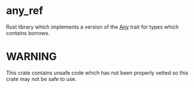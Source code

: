 # any_ref

Rust library which implements a version of the [Any][] trait for types which contains borrows.

# WARNING
This crate contains unsafe code which has not been properly vetted so this crate may not be safe to use.

[Any]:http://doc.rust-lang.org/std/any/trait.Any.html
